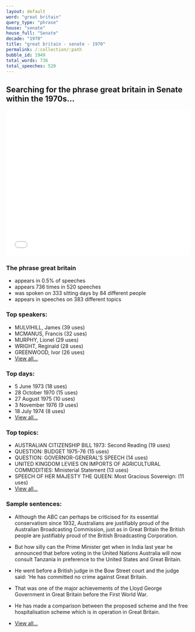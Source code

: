 ```yaml
---
layout: default
word: "great britain"
query_type: "phrase"
house: "senate"
house_full: "Senate"
decade: "1970"
title: "great britain - senate - 1970"
permalink: /:collection/:path
bubble_id: 1949
total_words: 736
total_speeches: 520
---
```



## Searching for the phrase **great britain** in Senate within the 1970s...

<iframe width="100%" height="400" frameborder="0" scrolling="no" src="//plot.ly/~wragge/1949.embed"></iframe>

### The phrase **great britain**

* appears in 0.5% of speeches
* appears 736 times in 520 speeches
* was spoken on 333 sitting days by 84 different people
* appears in speeches on 383 different topics

### Top speakers:

* MULVIHILL, James (39 uses)
* MCMANUS, Francis (32 uses)
* MURPHY, Lionel (29 uses)
* WRIGHT, Reginald (28 uses)
* GREENWOOD, Ivor (26 uses)
* [View all...](speakers/)


### Top days:

* 5 June 1973 (18 uses)
* 28 October 1970 (15 uses)
* 27 August 1975 (10 uses)
* 3 November 1976 (9 uses)
* 18 July 1974 (8 uses)
* [View all...](days/)


### Top topics:

* AUSTRALIAN CITIZENSHIP BILL 1973: Second Reading (19 uses)
* QUESTION: BUDGET 1975-76 (15 uses)
* QUESTION: GOVERNOR-GENERAL'S SPEECH (14 uses)
* UNITED KINGDOM LEVIES ON IMPORTS OF AGRICULTURAL COMMODITIES: Ministerial Statement (13 uses)
* SPEECH OF HER MAJESTY THE QUEEN: Most Gracious Sovereign: (11 uses)
* [View all...](topics/)


### Sample sentences:

* Although the ABC can perhaps be criticised for its essential conservatism since 1932, Australians are justifiably proud of the Australian Broadcasting Commission, just as in <span class="highlight">Great Britain</span> the British people are justifiably proud of the British Broadcasting Corporation.

* But how silly can the Prime Minister get when in India last year he announced that before voting in the United Nations Australia will now consult Tanzania in preference to the United States and <span class="highlight">Great Britain</span>.

* He went before a British judge in the Bow Street court and the judge said: 'He has committed no crime against <span class="highlight">Great Britain</span>.

* That was one of the major achievements of the Lloyd George Government in <span class="highlight">Great Britain</span> before the First World War.

* He has made a comparison between the proposed scheme and the free hospitalisation scheme which is in operation in <span class="highlight">Great Britain</span>.

* [View all...](contexts/)
